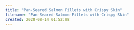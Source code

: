 ```yaml
---
title: "Pan-Seared Salmon Fillets with Crispy Skin"
filename: "Pan-Seared-Salmon-Fillets-with-Crispy-Skin"
created: 2020-08-14 01:52:08
---
```


